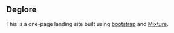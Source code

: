 ## Deglore

This is a one-page landing site built using [bootstrap](http://getbootstrap.com) and [Mixture](http://mixture.io/).